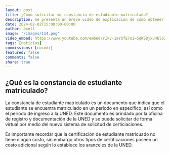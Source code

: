 ```yaml
---
layout: post
title: ¿Cómo solicitar mi constancia de estudiante matriculado?
description: Se presenta un breve video de explicación de cómo obtener la constancia de estudiante matriculado en la UNED
date: 2024-02-02T15:00:00-00:00
author: axell
image: '/images/114.png'
video_embed: https://www.youtube.com/embed/rIkv-1aYbfE?si=5qKS8jxu4blo28LS
tags: [noticias]
commissions: [cocodi]
featured: false
comments: false
share: true
---
```

## ¿Qué es la constancia de estudiante matriculado?

La constancia de estudiante matriculado es un documento que indica que el estudiante se encuentra matriculado en un periodo en específico, así como el periodo de ingreso a la UNED. Este documento es brindado por la oficina de registro y documentación de la UNED y se puede solicitar de forma virtual por medio del nuevo sistema de solicitud de certiciaciones. 

Es importante recordar que la certificación de estudiante matricuado no tiene ningún costo, sin embargo otros tipos de certificaciones poseen un costo adicional según lo establece los aranceles de la UNED. 
